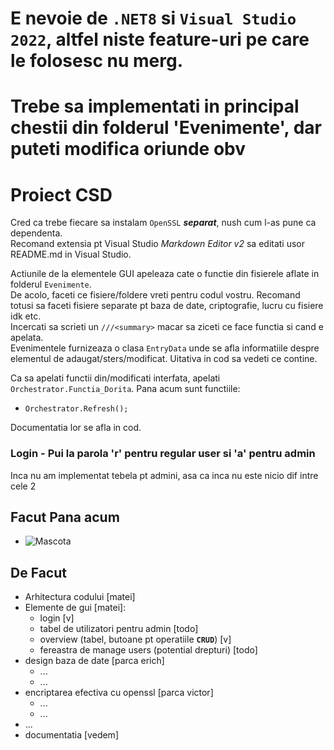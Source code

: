 
# E nevoie de `.NET8` si `Visual Studio 2022`, altfel niste feature-uri pe care le folosesc nu merg.

# Trebe sa implementati in principal chestii din folderul 'Evenimente', dar puteti modifica oriunde obv

# Proiect CSD
Cred ca trebe fiecare sa instalam `OpenSSL` ***separat***, nush cum l-as pune ca dependenta.  
Recomand extensia pt Visual Studio *Markdown Editor v2* sa editati usor README.md in Visual Studio.

Actiunile de la elementele GUI apeleaza cate o functie din fisierele aflate in folderul `Evenimente`.  
De acolo, faceti ce fisiere/foldere vreti pentru codul vostru. Recomand totusi sa faceti fisiere separate pt baza de date, criptografie, lucru cu fisiere idk etc.  
Incercati sa scrieti un `///<summary>` macar sa ziceti ce face functia si cand e apelata.  
Evenimentele furnizeaza o clasa `EntryData` unde se afla informatiile despre elementul de adaugat/sters/modificat. Uitativa in cod sa vedeti ce contine.

Ca sa apelati functii din/modificati interfata, apelati `Orchestrator.Functia_Dorita`. Pana acum sunt functiile:
- `Orchestrator.Refresh();`

Documentatia lor se afla in cod.

### Login - Pui la parola 'r' pentru regular user si 'a' pentru admin
Inca nu am implementat tebela pt admini, asa ca inca nu este nicio dif intre cele 2

## Facut Pana acum
- ![Mascota](https://pbs.twimg.com/profile_images/775573562434256897/tq_qo0uc_400x400.jpg "Mascota")

## De Facut
- Arhitectura codului [matei]
- Elemente de gui [matei]: 
    - login [v]
    - tabel de utilizatori pentru admin [todo]
    - overview (tabel, butoane pt operatiile **`CRUD`**) [v]
    - fereastra de manage users (potential drepturi) [todo]
- design baza de date [parca erich]
    - ...
    - ...
- encriptarea efectiva cu openssl [parca victor]
    - ...
    - ...
- ...
- documentatia [vedem]